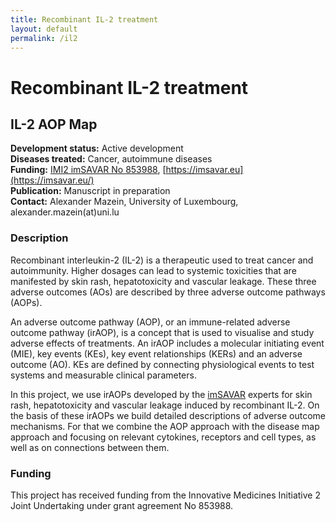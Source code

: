 ```yaml
---
title: Recombinant IL-2 treatment
layout: default
permalink: /il2
---
```


# Recombinant IL-2 treatment
## IL-2 AOP Map

**Development status:** Active development  
**Diseases treated:** Cancer, autoimmune diseases  
**Funding:** [IMI2 imSAVAR No 853988](https://www.imi.europa.eu/projects-results/project-factsheets/imsavar), [https://imsavar.eu](https://imsavar.eu/)  
**Publication:** Manuscript in preparation   
**Contact:** Alexander Mazein, University of Luxembourg, alexander.mazein(at)uni.lu  

<!--
[Skin rash map](https://imsavar.elixir-luxembourg.org/minerva/index.xhtml?id=IL2skinrash), [Vascular leakage map](https://imsavar.elixir-luxembourg.org/minerva/index.xhtml?id=IL2vascularleakage), [Hepatotoxicity map](https://imsavar.elixir-luxembourg.org/minerva/index.xhtml?id=IL2hepatotoxicity)  
-->

### Description

Recombinant interleukin-2 (IL-2) is a therapeutic used to treat cancer and autoimmunity. Higher dosages can lead to systemic toxicities that are manifested by skin rash, hepatotoxicity and vascular leakage. These three adverse outcomes (AOs) are described by three adverse outcome pathways (AOPs).

An adverse outcome pathway (AOP), or an immune-related adverse outcome pathway (irAOP), is a concept that is used to visualise and study adverse effects of treatments. An irAOP includes a molecular initiating event (MIE), key events (KEs), key event relationships (KERs) and an adverse outcome (AO). KEs are defined by connecting physiological events to test systems and measurable clinical parameters.

In this project, we use irAOPs developed by the [imSAVAR](https://imsavar.eu/) experts for skin rash, hepatotoxicity and vascular leakage induced by recombinant IL-2. On the basis of these irAOPs we build detailed descriptions of adverse outcome mechanisms. For that we combine the AOP approach with the disease map approach and focusing on relevant cytokines, receptors and cell types, as well as on connections between them.

### Funding

This project has received funding from the Innovative Medicines Initiative 2 Joint Undertaking under grant agreement No 853988.
